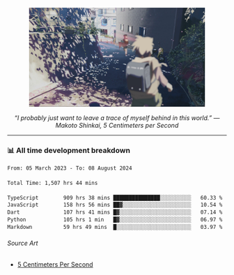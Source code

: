 <p align="center"><img src="asset/header.jpg" width="80%"/></p>
<p align="center"><i>“I probably just want to leave a trace of myself behind in this world.” ― Makoto Shinkai, 5 Centimeters per Second</i></p>

---
<!--
<details>
  <summary>📃 My Resume</summary>

### Education

- 📖 **Computer Science**\
📆 10/2021 - present\
📍 **Thang Long University** - Hoang Mai, Hanoi, Vietnam

### Experience

<img align="right" src="https://img.shields.io/badge/Figma-F24E1E?style=flat&logo=figma&logoColor=white"/>
<img align="right" src="https://img.shields.io/badge/node.js-6DA55F?style=flat&logo=node.js&logoColor=white"/>
<img align="right" src="https://img.shields.io/badge/Next.js-black?style=flat&logo=next.js&logoColor=white"/>
<img align="right" src="https://img.shields.io/badge/TypeScript-007ACC?style=flat&logo=typescript&logoColor=white"/>


- 👨‍💻 **Frontend Web Intern**\
📆 07/2023 - present\
📍 **MQ ICT Solutions** - Hoang Mai, Hanoi, Vietnam
</details> 
-->

### 📊 All time development breakdown

<!--START_SECTION:waka-->

```txt
From: 05 March 2023 - To: 08 August 2024

Total Time: 1,507 hrs 44 mins

TypeScript        909 hrs 38 mins ███████████████░░░░░░░░░░   60.33 %
JavaScript        158 hrs 56 mins ██▓░░░░░░░░░░░░░░░░░░░░░░   10.54 %
Dart              107 hrs 41 mins █▓░░░░░░░░░░░░░░░░░░░░░░░   07.14 %
Python            105 hrs 1 min   █▓░░░░░░░░░░░░░░░░░░░░░░░   06.97 %
Markdown          59 hrs 49 mins  █░░░░░░░░░░░░░░░░░░░░░░░░   03.97 %
```

<!--END_SECTION:waka-->

###### Source Art

-  [5 Centimeters Per Second](https://wallhaven.cc/w/nrowq1)

